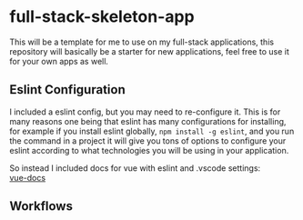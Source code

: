 # full-stack-skeleton-app

This will be a template for me to use on my full-stack applications, this repository will basically be a starter for new applications, feel free to use it for your own apps as well.

## Eslint Configuration

I included a eslint config, but you may need to re-configure it. This is for many reasons one being that eslint has many configurations for installing,
for example if you install eslint globally, ```npm install -g eslint```, and you run the command in a project it will give you tons of
options to configure your eslint according to what technologies you will be using in your application.

So instead I included docs for vue with eslint and .vscode settings:\
[vue-docs](./docs/vue-settings/README.md)

## Workflows 
